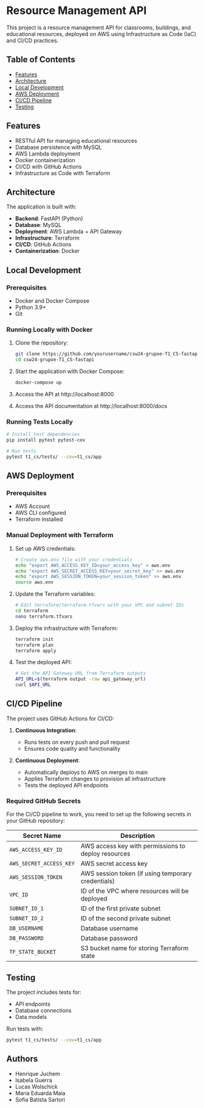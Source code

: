# Resource Management API

This project is a resource management API for classrooms, buildings, and educational resources, deployed on AWS using Infrastructure as Code (IaC) and CI/CD practices.

## Table of Contents

- [Features](#features)
- [Architecture](#architecture)
- [Local Development](#local-development)
- [AWS Deployment](#aws-deployment)
- [CI/CD Pipeline](#cicd-pipeline)
- [Testing](#testing)

## Features

- RESTful API for managing educational resources
- Database persistence with MySQL
- AWS Lambda deployment
- Docker containerization
- CI/CD with GitHub Actions
- Infrastructure as Code with Terraform

## Architecture

The application is built with:

- **Backend**: FastAPI (Python)
- **Database**: MySQL
- **Deployment**: AWS Lambda + API Gateway
- **Infrastructure**: Terraform
- **CI/CD**: GitHub Actions
- **Containerization**: Docker

## Local Development

### Prerequisites

- Docker and Docker Compose
- Python 3.9+
- Git

### Running Locally with Docker

1. Clone the repository:
   ```bash
   git clone https://github.com/yourusername/csw24-grupoe-T1_CS-fastapi.git
   cd csw24-grupoe-T1_CS-fastapi
   ```

2. Start the application with Docker Compose:
   ```bash
   docker-compose up
   ```

3. Access the API at http://localhost:8000

4. Access the API documentation at http://localhost:8000/docs

### Running Tests Locally

```bash
# Install test dependencies
pip install pytest pytest-cov

# Run tests
pytest t1_cs/tests/ --cov=t1_cs/app
```

## AWS Deployment

### Prerequisites

- AWS Account
- AWS CLI configured
- Terraform installed

### Manual Deployment with Terraform

1. Set up AWS credentials:
   ```bash
   # Create aws.env file with your credentials
   echo "export AWS_ACCESS_KEY_ID=your_access_key" > aws.env
   echo "export AWS_SECRET_ACCESS_KEY=your_secret_key" >> aws.env
   echo "export AWS_SESSION_TOKEN=your_session_token" >> aws.env
   source aws.env
   ```

2. Update the Terraform variables:
   ```bash
   # Edit terraform/terraform.tfvars with your VPC and subnet IDs
   cd terraform
   nano terraform.tfvars
   ```

3. Deploy the infrastructure with Terraform:
   ```bash
   terraform init
   terraform plan
   terraform apply
   ```

4. Test the deployed API:
   ```bash
   # Get the API Gateway URL from Terraform outputs
   API_URL=$(terraform output -raw api_gateway_url)
   curl $API_URL
   ```

## CI/CD Pipeline

The project uses GitHub Actions for CI/CD:

1. **Continuous Integration**:
   - Runs tests on every push and pull request
   - Ensures code quality and functionality

2. **Continuous Deployment**:
   - Automatically deploys to AWS on merges to main
   - Applies Terraform changes to provision all infrastructure
   - Tests the deployed API endpoints

### Required GitHub Secrets

For the CI/CD pipeline to work, you need to set up the following secrets in your GitHub repository:

| Secret Name | Description |
|-------------|-------------|
| `AWS_ACCESS_KEY_ID` | AWS access key with permissions to deploy resources |
| `AWS_SECRET_ACCESS_KEY` | AWS secret access key |
| `AWS_SESSION_TOKEN` | AWS session token (if using temporary credentials) |
| `VPC_ID` | ID of the VPC where resources will be deployed |
| `SUBNET_ID_1` | ID of the first private subnet |
| `SUBNET_ID_2` | ID of the second private subnet |
| `DB_USERNAME` | Database username |
| `DB_PASSWORD` | Database password |
| `TF_STATE_BUCKET` | S3 bucket name for storing Terraform state |

## Testing

The project includes tests for:

- API endpoints
- Database connections
- Data models

Run tests with:
```bash
pytest t1_cs/tests/ --cov=t1_cs/app
```

## Authors

* Henrique Juchem
* Isabela Guerra
* Lucas Wolschick
* Maria Eduarda Maia
* Sofia Batista Sartori
